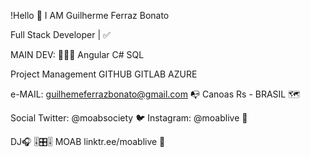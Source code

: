 !Hello 👨
I AM Guilherme Ferraz Bonato

Full Stack Developer | ✅

MAIN DEV: 🧑🏻‍💻
Angular
C#
SQL

Project Management
GITHUB
GITLAB
AZURE


e-MAIL: guilhemeferrazbonato@gmail.com 📭
Canoas Rs - BRASIL 🗺️


Social 
Twitter: @moabsociety 🐦
Instagram: @moablive 📸



DJ🎧
🎚️🎛️🎚️ MOAB 
linktr.ee/moablive 🌳
